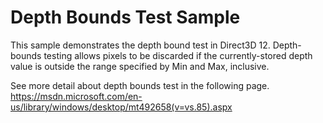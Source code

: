 # Depth Bounds Test Sample
This sample demonstrates the depth bound test in Direct3D 12.
Depth-bounds testing allows pixels to be discarded if the currently-stored depth value is outside the range specified by Min and Max, inclusive.

See more detail about depth bounds test in the following page. https://msdn.microsoft.com/en-us/library/windows/desktop/mt492658(v=vs.85).aspx